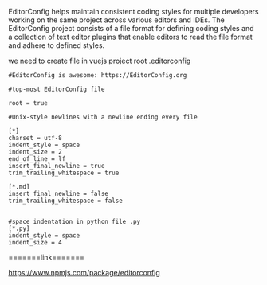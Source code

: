 EditorConfig helps maintain consistent coding styles for multiple developers working on the same project across various editors and IDEs. The EditorConfig project consists of a file format for defining coding styles and a collection of text editor plugins that enable editors to read the file format and adhere to defined styles.

we need to create file in  vuejs project root .editorconfig

```
#EditorConfig is awesome: https://EditorConfig.org

#top-most EditorConfig file

root = true

#Unix-style newlines with a newline ending every file

[*]
charset = utf-8
indent_style = space
indent_size = 2
end_of_line = lf
insert_final_newline = true
trim_trailing_whitespace = true

[*.md]
insert_final_newline = false
trim_trailing_whitespace = false


#space indentation in python file .py
[*.py]
indent_style = space
indent_size = 4
```

=======link=======

https://www.npmjs.com/package/editorconfig